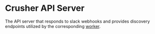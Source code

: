# Crusher API Server

The API server that responds to slack webhooks and provides discovery endpoints
utilized by the corresponding [worker](https://github.com/jacobstr/reserver).

